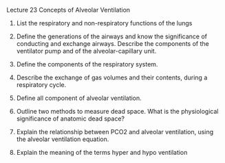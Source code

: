 Lecture 23 Concepts of Alveolar Ventilation

1. List the respiratory and non-respiratory functions of the lungs

2. Define the generations of the airways and know the significance of conducting and exchange airways. Describe the components of the ventilator pump and of the alveolar-capillary unit.

3. Define the components of the respiratory system.

4. Describe the exchange of gas volumes and their contents, during a respiratory cycle.

5. Define all component of alveolar ventilation.

6. Outline two methods to measure dead space. What is the physiological significance of anatomic dead space?

7. Explain the relationship between PCO2 and alveolar ventilation, using the alveolar ventilation equation.

8. Explain the meaning of the terms hyper and hypo ventilation
